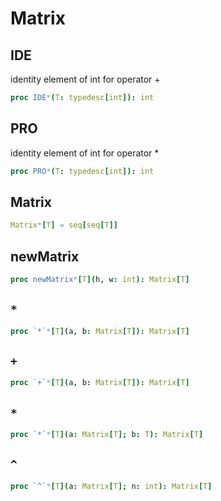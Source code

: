 # Matrix

## IDE

identity element of int for operator +
```nim
proc IDE*(T: typedesc[int]): int
```
## PRO

identity element of int for operator *
```nim
proc PRO*(T: typedesc[int]): int
```
## Matrix


```nim
Matrix*[T] = seq[seq[T]]
```
## newMatrix


```nim
proc newMatrix*[T](h, w: int): Matrix[T]
```
## `*`


```nim
proc `*`*[T](a, b: Matrix[T]): Matrix[T]
```
## `+`


```nim
proc `+`*[T](a, b: Matrix[T]): Matrix[T]
```
## `*`


```nim
proc `*`*[T](a: Matrix[T]; b: T): Matrix[T]
```
## `^`


```nim
proc `^`*[T](a: Matrix[T]; n: int): Matrix[T]
```
